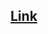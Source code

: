 ## [Link](https://docs.aws.amazon.com/amazondynamodb/latest/developerguide/example_dynamodb_Usage_BatchGetWriteDelete_section.html)